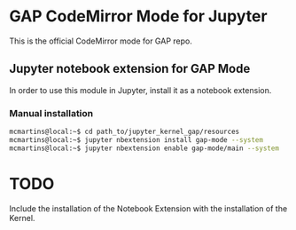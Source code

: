 # GAP CodeMirror Mode for Jupyter
This is the official CodeMirror mode for GAP repo.

## Jupyter notebook extension for GAP Mode
In order to use this module in Jupyter, install it as a notebook extension.

### Manual installation

```bash
mcmartins@local:~$ cd path_to/jupyter_kernel_gap/resources
mcmartins@local:~$ jupyter nbextension install gap-mode --system
mcmartins@local:~$ jupyter nbextension enable gap-mode/main --system
```

# TODO
Include the installation of the Notebook Extension with the installation of the Kernel.

